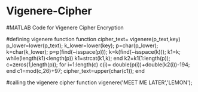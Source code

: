 # Vigenere-Cipher
#MATLAB Code for Vigenere Cipher Encryption

#defining vigenere function
function cipher_text= vigenere(p_text,key)
p_lower=lower(p_text);
k_lower=lower(key);
p=char(p_lower);
k=char(k_lower);
p=p(find(~isspace(p)));
k=k(find(~isspace(k)));
k1=k;
while(length(k1)<length(p))
    k1=strcat(k1,k);
end
k2=k1(1:length(p));
c=zeros(1,length(p));
for i=1:length(c)
    c(i)= double(p(i))+double(k2(i))-194;
end
c1=mod(c,26)+97;
cipher_text=upper(char(c1));
end

#calling the vigenere cipher function
vigenere('MEET ME LATER','LEMON');




